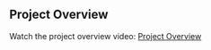 ## Project Overview
Watch the project overview video: [Project Overview](https://youtu.be/NhB6RdGt3Co)

